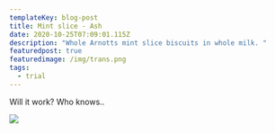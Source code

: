 ```yaml
---
templateKey: blog-post
title: Mint slice - Ash
date: 2020-10-25T07:09:01.115Z
description: "Whole Arnotts mint slice biscuits in whole milk. "
featuredpost: true
featuredimage: /img/trans.png
tags:
  - trial
---
```

Will it work? Who knows..

![](/img/trans.png)
